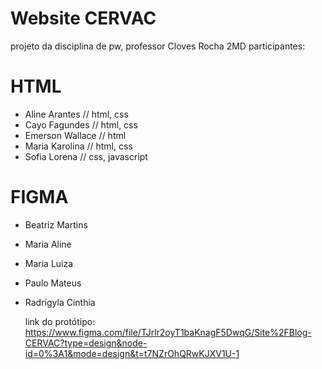 # Website CERVAC
projeto da disciplina de pw, professor Cloves Rocha
2MD
participantes:

# HTML

- Aline Arantes // html, css
- Cayo Fagundes // html, css
- Emerson Wallace // html
- Maria Karolina // html, css
- Sofia Lorena // css, javascript
‌

# FIGMA

- Beatriz Martins
- Maria Aline
- Maria Luiza
- Paulo Mateus
- Radrígyla Cinthia

  link do protótipo: https://www.figma.com/file/TJrlr2oyT1baKnagF5DwqG/Site%2FBlog-CERVAC?type=design&node-id=0%3A1&mode=design&t=t7NZrOhQRwKJXV1U-1
